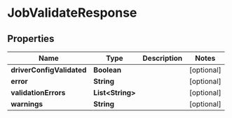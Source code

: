 

# JobValidateResponse


## Properties

Name | Type | Description | Notes
------------ | ------------- | ------------- | -------------
**driverConfigValidated** | **Boolean** |  |  [optional]
**error** | **String** |  |  [optional]
**validationErrors** | **List&lt;String&gt;** |  |  [optional]
**warnings** | **String** |  |  [optional]



